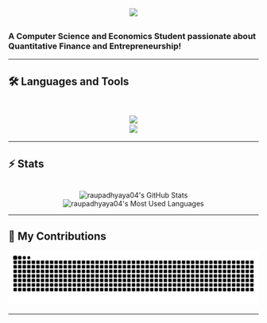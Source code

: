 <h1 align="center">
    <img src="https://readme-typing-svg.herokuapp.com/?font=Inter&size=48&center=true&vCenter=true&width=500&height=70&color=fcfdff&duration=4000&lines=Yo+yo+yo,+how+are+we?;My+name+is+Raj!;"/>
</h1>

### A Computer Science and Economics Student passionate about Quantitative Finance and Entrepreneurship!

<hr>

## 🛠️ Languages and Tools

<br>

<p align="center">
  <img src="https://skillicons.dev/icons?i=python,java,cpp,c,rust,matlab" /><br>
  <img src="https://skillicons.dev/icons?i=javascript,react,html,css" />
</p>

<hr>

## ⚡️ Stats

<br>

<div align=center>
  <img width=390 src="https://github-readme-stats.vercel.app/api?username=raupadhyaya04&theme=transparent&count_private=true&show_icons=true&rank_icon=github&locale=en" alt="raupadhyaya04's GitHub Stats" />
  <img width=325 src="https://github-readme-stats.vercel.app/api/top-langs?username=raupadhyaya04&theme=transparent&layout=donut&hide=css&langs_count=8&border_radius=10&show_icons=true&locale=en" alt="raupadhyaya04's Most Used Languages" />
</div>

<hr>

## 🐍 My Contributions

<div align="center">
  <picture>
    <source media="(prefers-color-scheme: dark)" srcset="https://raw.githubusercontent.com/raupadhyaya04/raupadhyaya04/output/github-contribution-grid-snake-dark.svg" />
    <source media="(prefers-color-scheme: light)" srcset="https://raw.githubusercontent.com/raupadhyaya04/raupadhyaya04/output/github-contribution-grid-snake.svg" />
    <img alt="github-snake" src="https://raw.githubusercontent.com/raupadhyaya04/raupadhyaya04/output/github-contribution-grid-snake.svg" />
  </picture>
</div>

<hr>

<!--
**raupadhyaya04/raupadhyaya04** is a ✨ _special_ ✨ repository because its `README.md` (this file) appears on your GitHub profile.

Here are some ideas to get you started:

- 🔭 I’m currently working on ...
- 🌱 I’m currently learning ...
- 👯 I’m looking to collaborate on ...
- 🤔 I’m looking for help with ...
- 💬 Ask me about ...
- 📫 How to reach me: ...
- 😄 Pronouns: ...
- ⚡ Fun fact: ...
-->
